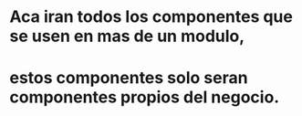 # Aca iran todos los componentes que se usen en mas de un modulo,
# estos componentes solo seran componentes propios del negocio.